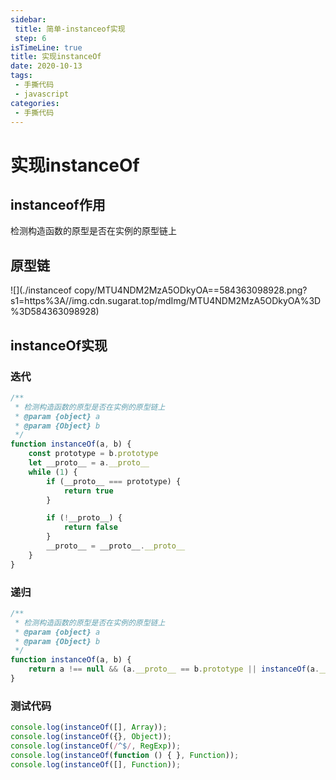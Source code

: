 ```yaml
---
sidebar:
 title: 简单-instanceof实现
 step: 6
isTimeLine: true
title: 实现instanceOf
date: 2020-10-13
tags:
 - 手撕代码
 - javascript
categories:
 - 手撕代码
---
```

# 实现instanceOf

## instanceof作用
检测构造函数的原型是否在实例的原型链上

## 原型链

![](./instanceof copy/MTU4NDM2MzA5ODkyOA==584363098928.png?s1=https%3A//img.cdn.sugarat.top/mdImg/MTU4NDM2MzA5ODkyOA%3D%3D584363098928)

## instanceOf实现

### 迭代

```js
/**
 * 检测构造函数的原型是否在实例的原型链上
 * @param {object} a 
 * @param {Object} b 
 */
function instanceOf(a, b) {
    const prototype = b.prototype
    let __proto__ = a.__proto__
    while (1) {
        if (__proto__ === prototype) {
            return true
        }

        if (!__proto__) {
            return false
        }
        __proto__ = __proto__.__proto__
    }
}
```

### 递归
```js
/**
 * 检测构造函数的原型是否在实例的原型链上
 * @param {object} a 
 * @param {Object} b 
 */
function instanceOf(a, b) {
    return a !== null && (a.__proto__ == b.prototype || instanceOf(a.__proto__, b))
}
```

### 测试代码
```js
console.log(instanceOf([], Array));
console.log(instanceOf({}, Object));
console.log(instanceOf(/^$/, RegExp));
console.log(instanceOf(function () { }, Function));
console.log(instanceOf([], Function));
```

